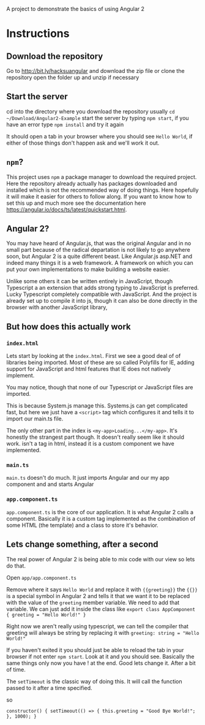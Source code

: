 A project to demonstrate the basics of using Angular 2


# Instructions

## Download the repository

Go to http://bit.ly/hacksuangular and download the zip file or clone the repository
open the folder up and unzip if necessary

## Start the server

cd into the directory where you download the repository usually `cd ~/Download/Angular2-Example`
start the server by typing `npm start`, if you have an error type `npm install` and try it again

It should open a tab in your browser where you should see `Hello World`,
if either of those things don't happen ask and we'll work it out.

## `npm`?

This project uses `npm` a package manager to download the required project. Here
the repository already actually has packages downloaded and installed which is
not the recommended way of doing things. Here hopefully it will make it easier for
others to follow along. If you want to know how to set this up and much more see
the documentation here https://angular.io/docs/ts/latest/quickstart.html.

## Angular 2?

You may have heard of Angular.js, that was the original Angular and in no small
part because of the radical departation is not likely to go anywhere soon, but
Angular 2 is a quite different beast. Like Angular.js asp.NET and indeed many things
it is a web framework. A framework on which you can put your own implementations to make building a website easier.

Unlike some others it can be written entirely in JavaScript, though Typescript a
an extension that adds strong typing to JavaScript is preferred. Lucky Typescript
completely compatible with JavaScript. And the project is already set up to compile
it into js, though it can also be done directly in the browser with another JavaScript
library,

## But how does this actually work

### `index.html`

Lets start by looking at the `index.html`. First we see a good deal of of
libraries being imported. Most of these are so called Polyfills for IE, adding
support for JavaScript and html features that IE does not natively implement.

You may notice, though that none of our Typescript or JavaScript files are imported.

This is because System.js manage this. Systems.js can get complicated fast, but here
we just have a `<script>` tag which configures it and tells it to import our main.ts file.

The only other part in the index is  `<my-app>Loading...</my-app>`. It's honestly
the strangest part though. It doesn't really seem like it should work. <my-app>
isn't a tag in html, instead it is a custom component we have implemented.

### `main.ts`

`main.ts` doesn't do much. It just imports Angular and our my app component and
and starts Angular


### `app.component.ts`

`app.component.ts` is the core of our application. It is what Angular 2 calls a
component. Basically it is a custom tag implemented as the combination of some HTML (the template) and
a class to store it's behavior.


## Lets change something, after a second

The real power of Angular 2 is being able to mix code with our view so lets do that.

Open `app/app.component.ts`

Remove where it says `Hello World` and replace it with `{{greeting}}` the `{{}}`
is a special symbol in Angular 2 and tells it that we want it to be replaced with
the value of the `greeting` member variable. We need to add that variable. We can just add it inside the class
like
`export class AppComponent {
  greeting = "Hello World!"
}`

Right now we aren't really using typescript, we can tell the compiler that greeting
will always be string by replacing it with `greeting: string = "Hello World!"`

If you haven't exited it you should just be able to reload the tab in your browser
if not enter `npm start`. Look at it and you should see. Basically the same things
only now you have ! at the end. Good lets change it. After a bit of time.

The `setTimeout` is the classic way of doing this. It will call the function passed to it after a time specified.

so

` constructor() {
    setTimeout(() => {
      this.greeting = "Good Bye World!";
    }, 1000);
  }
`
